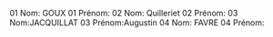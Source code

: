 ﻿01 Nom: GOUX
01 Prénom:
02 Nom: Quilleriet
02 Prénom:
03 Nom:JACQUILLAT
03 Prénom:Augustin
04 Nom: FAVRE
04 Prénom:
